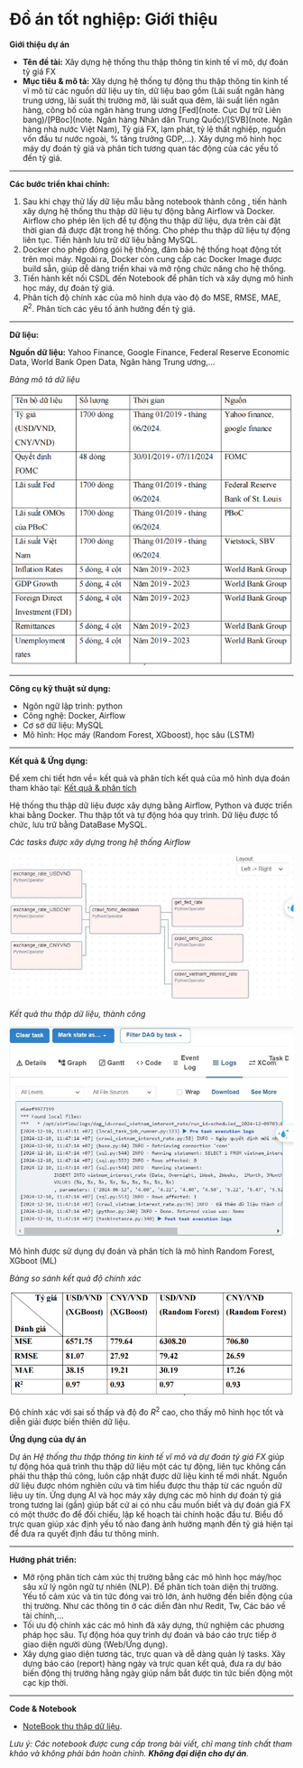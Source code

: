 # Đồ án tốt nghiệp: Giới thiệu

**Giới thiệu dự án**

* **Tên đề tài:** Xây dựng hệ thống thu thập thông tin kinh tế vĩ mô, dự đoán tỷ giá FX
* **Mục tiêu & mô tả:** Xây dựng hệ thống tự động thu thập thông tin kinh tế vĩ mô từ các nguồn dữ liệu uy tín, dữ liệu bao gồm (Lãi suất ngân hàng trung ương, lãi suất thị trường mở, lãi suất qua đêm, lãi suất liên ngân hàng, công bố của ngân hàng trung ương [Fed](note. Cục Dự trữ Liên bang)/[PBoc](note. Ngân hàng Nhân dân Trung Quốc)/[SVB](note. Ngân hàng nhà nước Việt Nam), Tỷ giá FX, lạm phát, tỷ lệ thất nghiệp, nguồn vốn đầu tư nước ngoài, % tăng trưởng GDP,...). Xây dựng mô hình học máy dự đoán tỷ giá và phân tích tương quan tác động của các yếu tố đến tỷ giá.

---

**Các bước triển khai chính:**

1. Sau khi chạy thử lấy dữ liệu mẫu bằng notebook thành công , tiến hành xây dựng hệ thống thu thập dữ liệu tự động bằng Airflow và Docker. Airflow cho phép lên lịch để tự động thu thập dữ liệu, dựa trên cài đặt thời gian đã được đặt trong hệ thống. Cho phép thu thập dữ liệu tự động liên tục. Tiến hành lưu trữ dữ liệu bằng MySQL.
2. Docker cho phép đóng gói hệ thống, đảm bảo hệ thống hoạt động tốt trên mọi máy. Ngoài ra, Docker còn cung cấp các Docker Image được build sẵn, giúp dễ dàng triển khai và mở rộng chức năng cho hệ thống.
3. Tiến hành kết nối CSDL đến Notebook để phân tích và xây dựng mô hình học máy, dự đoán tỷ giá.
4. Phân tích độ chính xác của mô hình dựa vào độ đo MSE, RMSE, MAE, $R^{2}$. Phân tích các yêu tố ảnh hưởng đến tỷ giá.

---

**Dữ liệu:**

**Nguồn dữ liệu:** Yahoo Finance, Google Finance, Federal Reserve Economic Data, World Bank Open Data, Ngân hàng Trung ương,...

*Bảng mô tả dữ liệu*

![data table](assets/images/project/caps-data.png)

---

**Công cụ kỹ thuật sử dụng:**

* Ngôn ngữ lập trình: python
* Công nghệ: Docker, Airflow
* Cơ sở dữ liệu: MySQL
* Mô hình: Học máy (Random Forest, XGboost), học sâu (LSTM)

---

**Kết quả & Ứng dụng:**

Để xem chi tiết hơn về= kết quả và phân tích kết quả của mô hình dựa đoán tham khảo tại: [Kết quả & phân tích](assets/posts/project/capstone-project-analysis.md)

Hệ thống thu thập dữ liệu được xây dựng bằng Airflow, Python và được triển khai bằng Docker. Thu thập tốt và tự động hóa quy trình. Dữ liệu được tổ chức, lưu trữ bằng DataBase MySQL.

*Các tasks được xây dựng trong hệ thống Airflow*

![airflow](assets/images/project/caps-airflow.png)

*Kết quả thu thập dữ liệu, thành công*

![result](assets/images/project/caps-result.png)

Mô hình được sử dụng dự đoán và phân tích là mô hình Random Forest, XGboot (ML)

*Bảng so sánh kết quả độ chính xác*

![comparison table](assets/images/project/caps-comparison.png)

Độ chính xác với sai số thấp và độ đo $R^2$ cao, cho thấy mô hình học tốt và diễn giải được biến thiên dữ liệu.

**Ứng dụng của dự án**

Dự án *Hệ thống thu thập thông tin kinh tế vĩ mô và dự đoán tỷ giá FX* giúp tự động hóa quá trình thu thập dữ liệu một các tự động, liên tục không cần phải thu thập thủ công, luôn cập nhật được dữ liệu kinh tế mới nhất. Nguồn dữ liệu được nhóm nghiên cứu và tìm hiểu được thu thập từ các nguồn dữ liệu uy tín. Ứng dụng AI và học máy xây dựng các mô hình dự đoán tỷ giá trong tương lai (gần) giúp bất cứ ai có nhu cầu muốn biết và dự đoán giá FX có một thước đo để đối chiếu, lập kế hoạch tài chính hoặc đầu tư. Biểu đồ trực quan giúp xác định yếu tố nào đang ảnh hưởng mạnh đến tỷ giá hiện tại để đưa ra quyết định đầu tư thông minh.

---

**Hướng phát triển:**

- Mở rộng phân tích cảm xúc thị trường bằng các mô hình học máy/học sâu xử lý ngôn ngữ tự nhiên (NLP). Để phân tích toàn diện thị trường. Yếu tố cảm xúc và tin tức đóng vai trò lớn, ảnh hưởng đến biến động của thị trường. Như các thông tin ở các diễn đàn như Redit, Tw, Các báo về tài chính,...
- Tối ưu độ chính xác các mô hình đã xây dựng, thử nghiệm các phương pháp học sâu. Tự động hóa quy trình dự đoán và báo cáo trực tiếp ở giao diện người dùng (Web/Ứng dụng).
- Xây dựng giao diện tương tác, trực quan và dễ dàng quản lý tasks. Xây dựng báo cáo (report) hàng ngày và trực quan kết quả, đưa ra dự báo biến động thị trường hằng ngày giúp nắm bắt được tin tức biến động một cạc kịp thời. 

---

**Code & Notebook**

- [NoteBook thu thập dữ liệu](assets/notebooks/convert/financial_data_collection.html).

*Lưu ý: Các notebook được cung cấp trong bài viết, chỉ mang tính chất tham khảo và không phải bản hoàn chỉnh. **Không đại diện cho dự án**.*